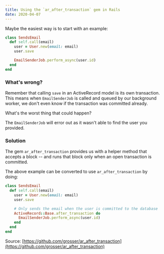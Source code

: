 ```yaml
---
title: Using the `ar_after_transaction` gem in Rails
date: 2020-04-07
---
```


Maybe the easiest way is to start with an example:

```ruby
class SendsEmail
  def self.call(email)
    user = User.new(email: email)
    user.save

    EmailSenderJob.perform_async(user.id)
  end
end
```

### What's wrong?

Remember that calling `save` in an ActiveRecord model is its own
transaction. This means when `EmailSenderJob` is called and queued by
our background worker, we don't even know if the transaction was
committed already.

What's the worst thing that could happen?

The `EmailSenderJob` will error out as it wasn't able to find the
user you provided.

### Solution

The gem `ar_after_transaction` provides us with a helper method that accepts
a block -- and runs that block only when an open transaction is committed.

The above example can be converted to use `ar_after_transaction` by doing:

```ruby
class SendsEmail
  def self.call(email)
    user = User.new(email: email)
    user.save

    # Only sends the email when the user is committed to the database
    ActiveRecord::Base.after_transaction do
      EmailSenderJob.perform_async(user.id)
    end
  end
end
```

Source: [https://github.com/grosser/ar_after_transaction](https://github.com/grosser/ar_after_transaction)
